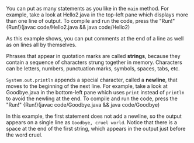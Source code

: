 You can put as many statements as you like in the `main` method.
For example, take a look at Hello2.java in the top-left pane which displays more than one line of output.
To compile and run the code, press the "Run!"
{Run!}(javac code/Hello2.java && java code/Hello2)




As this example shows, you can put comments at the end of a line as well as on lines all by themselves.


Phrases that appear in quotation marks are called **strings**, because they contain a sequence of characters strung together in memory.
Characters can be letters, numbers, punctuation marks, symbols, spaces, tabs, etc.


`System.out.println` appends a special character, called a **newline**, that moves to the beginning of the next line.
For example, take a look at Goodbye.java in the bottom-left pane which uses `print` instead of `println` to avoid the newling at the end.
To compile and run the code, press the "Run!"
{Run!}(javac code/Goodbye.java && java code/Goodbye)






In this example, the first statement does not add a newline, so the output appears on a single line as `Goodbye, cruel world`.
Notice that there is a space at the end of the first string, which appears in the output just before the word cruel.